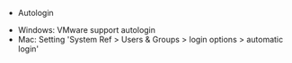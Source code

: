 * Autologin
- Windows: VMware support autologin
- Mac: Setting 'System Ref > Users & Groups > login options > automatic login'